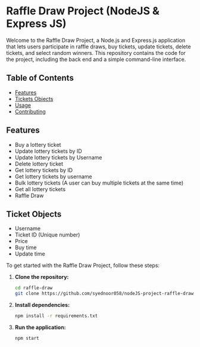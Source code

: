 # Raffle Draw Project (NodeJS & Express JS)

Welcome to the Raffle Draw Project, a Node.js and Express.js application that lets users participate in raffle draws, buy tickets, update tickets, delete tickets, and select random winners. This repository contains the code for the project, including the back end and a simple command-line interface.

## Table of Contents

- [Features](#features)
- [Tickets Objects](#ticket-objects)
- [Usage](#usage)
- [Contributing](#contributing)

## Features

- Buy a lottery ticket
- Update lottery tickets by ID
- Update lottery tickets by Username
- Delete lottery ticket
- Get lottery tickets by ID
- Get lottery tickets by username
- Bulk lottery tickets (A user can buy multiple tickets at the same time)
- Get all lottery tickets
- Raffle Draw
  
## Ticket Objects

- Username
- Ticket ID (Unique number)
- Price
- Buy time
- Update time

To get started with the Raffle Draw Project, follow these steps:

1. **Clone the repository:**

   ```sh
   cd raffle-draw
   git clone https://github.com/syednoor058/nodeJS-project-raffle-draw.git

2. **Install dependencies:**

   ```sh
   npm install -r requirements.txt

3. **Run the application:**

   ```sh
   npm start
